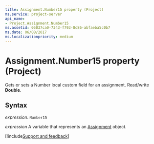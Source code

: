 ```yaml
---
title: Assignment.Number15 property (Project)
ms.service: project-server
api_name:
- Project.Assignment.Number15
ms.assetid: 05037ca0-7343-f793-8c86-abfaeba5c0b7
ms.date: 06/08/2017
ms.localizationpriority: medium
---
```



# Assignment.Number15 property (Project)

Gets or sets a Number local custom field for an assignment. Read/write **Double**.


## Syntax

_expression_. `Number15`

_expression_ A variable that represents an [Assignment](./Project.Assignment.md) object.

[!include[Support and feedback](~/includes/feedback-boilerplate.md)]